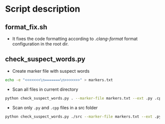 # Script description

## format_fix.sh

 - It fixes the code formatting according to *.clang-format* format configuration in the root dir.

## check_suspect_words.py

- Create marker file with suspect words
```bash
echo -e "<<<<<<<\n=======\n>>>>>>>" > markers.txt
```

- Scan all files in current directory
```bash
python check_suspect_words.py . --marker-file markers.txt --ext .py .cpp
```

- Scan only `.py` and `.cpp` files in a src folder
```bash
python check_suspect_words.py ./src --marker-file markers.txt --ext .py .cpp
```

